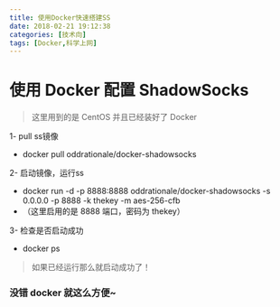 ```yaml
---
title: 使用Docker快速搭建SS
date: 2018-02-21 19:12:38
categories: [技术向]
tags: [Docker,科学上网]
---
```


# 使用 Docker 配置 ShadowSocks

> 这里用到的是 CentOS 并且已经装好了 Docker



1- pull ss镜像

- docker pull oddrationale/docker-shadowsocks

2- 启动镜像，运行ss

- docker run -d -p 8888:8888 oddrationale/docker-shadowsocks -s 0.0.0.0 -p 8888 -k thekey -m aes-256-cfb
 - （这里启用的是 8888 端口，密码为 thekey）

3- 检查是否启动成功

- docker ps

> 如果已经运行那么就启动成功了！



### 没错 docker 就这么方便~